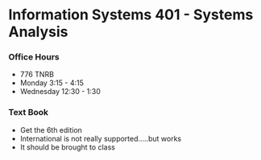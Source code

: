 # Information Systems 401 - Systems Analysis

### Office Hours
* 776 TNRB
* Monday 3:15 - 4:15
* Wednesday 12:30 - 1:30

### Text Book
* Get the 6th edition
* International is not really supported.....but works
* It should be brought to class
